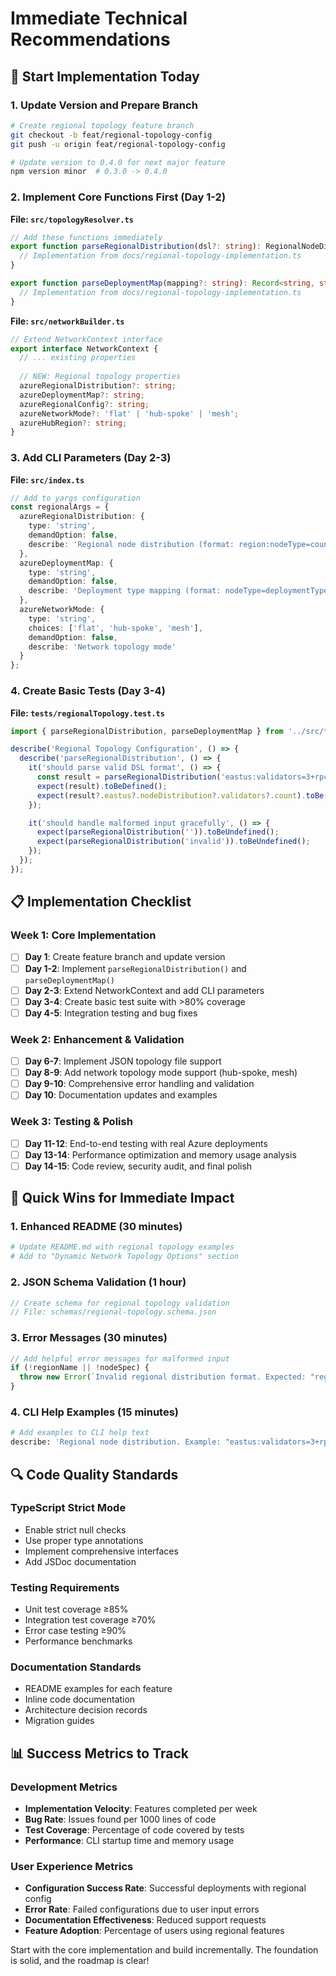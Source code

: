 # Immediate Technical Recommendations

## 🚀 **Start Implementation Today**

### 1. Update Version and Prepare Branch
```bash
# Create regional topology feature branch
git checkout -b feat/regional-topology-config
git push -u origin feat/regional-topology-config

# Update version to 0.4.0 for next major feature
npm version minor  # 0.3.0 -> 0.4.0
```

### 2. Implement Core Functions First (Day 1-2)

**File: `src/topologyResolver.ts`**
```typescript
// Add these functions immediately
export function parseRegionalDistribution(dsl?: string): RegionalNodeDistribution | undefined {
  // Implementation from docs/regional-topology-implementation.ts
}

export function parseDeploymentMap(mapping?: string): Record<string, string> | undefined {
  // Implementation from docs/regional-topology-implementation.ts  
}
```

**File: `src/networkBuilder.ts`**
```typescript
// Extend NetworkContext interface
export interface NetworkContext {
  // ... existing properties
  
  // NEW: Regional topology properties
  azureRegionalDistribution?: string;
  azureDeploymentMap?: string;
  azureRegionalConfig?: string;
  azureNetworkMode?: 'flat' | 'hub-spoke' | 'mesh';
  azureHubRegion?: string;
}
```

### 3. Add CLI Parameters (Day 2-3)

**File: `src/index.ts`**
```typescript
// Add to yargs configuration
const regionalArgs = {
  azureRegionalDistribution: {
    type: 'string',
    demandOption: false,
    describe: 'Regional node distribution (format: region:nodeType=count+nodeType2=count)'
  },
  azureDeploymentMap: {
    type: 'string', 
    demandOption: false,
    describe: 'Deployment type mapping (format: nodeType=deploymentType)'
  },
  azureNetworkMode: {
    type: 'string',
    choices: ['flat', 'hub-spoke', 'mesh'],
    demandOption: false,
    describe: 'Network topology mode'
  }
};
```

### 4. Create Basic Tests (Day 3-4)

**File: `tests/regionalTopology.test.ts`**
```typescript
import { parseRegionalDistribution, parseDeploymentMap } from '../src/topologyResolver';

describe('Regional Topology Configuration', () => {
  describe('parseRegionalDistribution', () => {
    it('should parse valid DSL format', () => {
      const result = parseRegionalDistribution('eastus:validators=3+rpc=2');
      expect(result).toBeDefined();
      expect(result?.eastus?.nodeDistribution?.validators?.count).toBe(3);
    });

    it('should handle malformed input gracefully', () => {
      expect(parseRegionalDistribution('')).toBeUndefined();
      expect(parseRegionalDistribution('invalid')).toBeUndefined();
    });
  });
});
```

## 📋 **Implementation Checklist**

### Week 1: Core Implementation
- [ ] **Day 1**: Create feature branch and update version
- [ ] **Day 1-2**: Implement `parseRegionalDistribution()` and `parseDeploymentMap()`  
- [ ] **Day 2-3**: Extend NetworkContext and add CLI parameters
- [ ] **Day 3-4**: Create basic test suite with >80% coverage
- [ ] **Day 4-5**: Integration testing and bug fixes

### Week 2: Enhancement & Validation  
- [ ] **Day 6-7**: Implement JSON topology file support
- [ ] **Day 8-9**: Add network topology mode support (hub-spoke, mesh)
- [ ] **Day 9-10**: Comprehensive error handling and validation
- [ ] **Day 10**: Documentation updates and examples

### Week 3: Testing & Polish
- [ ] **Day 11-12**: End-to-end testing with real Azure deployments
- [ ] **Day 13-14**: Performance optimization and memory usage analysis
- [ ] **Day 14-15**: Code review, security audit, and final polish

## 🎯 **Quick Wins for Immediate Impact**

### 1. **Enhanced README (30 minutes)**
```bash
# Update README.md with regional topology examples
# Add to "Dynamic Network Topology Options" section
```

### 2. **JSON Schema Validation (1 hour)**
```typescript
// Create schema for regional topology validation
// File: schemas/regional-topology.schema.json
```

### 3. **Error Messages (30 minutes)**
```typescript
// Add helpful error messages for malformed input
if (!regionName || !nodeSpec) {
  throw new Error(`Invalid regional distribution format. Expected: "region:nodeType=count", got: "${regionConfig}"`);
}
```

### 4. **CLI Help Examples (15 minutes)**
```bash
# Add examples to CLI help text
describe: 'Regional node distribution. Example: "eastus:validators=3+rpc=2,westus2:archive=1"'
```

## 🔍 **Code Quality Standards**

### TypeScript Strict Mode
- Enable strict null checks
- Use proper type annotations  
- Implement comprehensive interfaces
- Add JSDoc documentation

### Testing Requirements
- Unit test coverage ≥85%
- Integration test coverage ≥70%
- Error case testing ≥90%
- Performance benchmarks

### Documentation Standards
- README examples for each feature
- Inline code documentation
- Architecture decision records
- Migration guides

## 📊 **Success Metrics to Track**

### Development Metrics
- **Implementation Velocity**: Features completed per week
- **Bug Rate**: Issues found per 1000 lines of code  
- **Test Coverage**: Percentage of code covered by tests
- **Performance**: CLI startup time and memory usage

### User Experience Metrics
- **Configuration Success Rate**: Successful deployments with regional config
- **Error Rate**: Failed configurations due to user input errors
- **Documentation Effectiveness**: Reduced support requests
- **Feature Adoption**: Percentage of users using regional features

Start with the core implementation and build incrementally. The foundation is solid, and the roadmap is clear!